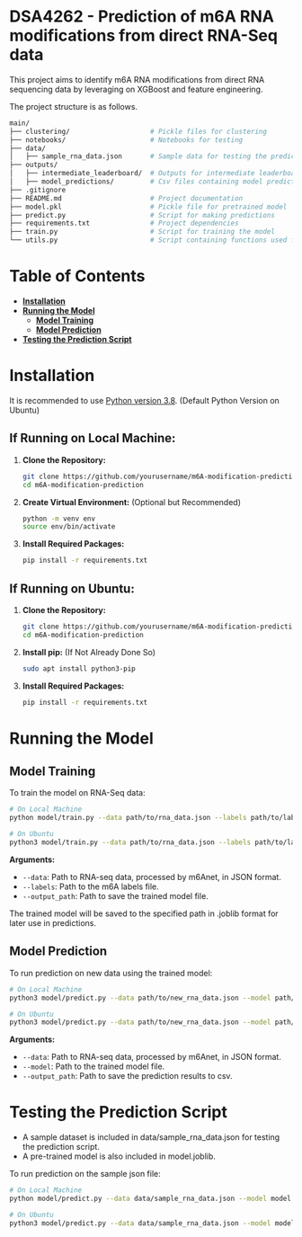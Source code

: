 # DSA4262 - Prediction of m6A RNA modifications from direct RNA-Seq data

This project aims to identify m6A RNA modifications from direct RNA sequencing data by leveraging on XGBoost and feature engineering.

The project structure is as follows.

```bash
main/
├── clustering/                    # Pickle files for clustering
├── notebooks/                     # Notebooks for testing
├── data/
│   ├── sample_rna_data.json       # Sample data for testing the prediction script
├── outputs/
│   ├── intermediate_leaderboard/  # Outputs for intermediate leaderboard
│   ├── model_predictions/         # Csv files containing model prediction outputs
├── .gitignore
├── README.md                      # Project documentation
├── model.pkl                      # Pickle file for pretrained model
├── predict.py                     # Script for making predictions
├── requirements.txt               # Project dependencies
├── train.py                       # Script for training the model
└── utils.py                       # Script containing functions used for training and prediction
```


# Table of Contents
- **[Installation](#installation)**<br>
- **[Running the Model](#running-the-model)**<br>
  - **[Model Training](#model-training)**<br>
  - **[Model Prediction](#model-prediction)**<br>
- **[Testing the Prediction Script](#testing-the-prediction-script)**<br>

# Installation
It is recommended to use [Python version 3.8](https://www.python.org). (Default Python Version on Ubuntu)

## If Running on Local Machine:

1. **Clone the Repository:**
   ```bash
   git clone https://github.com/yourusername/m6A-modification-prediction.git
   cd m6A-modification-prediction
   ```

2. **Create Virtual Environment:** (Optional but Recommended)
   ```bash
   python -m venv env
   source env/bin/activate
   ```
   
3. **Install Required Packages:**
   ```bash
   pip install -r requirements.txt
   ```

## If Running on Ubuntu:

1. **Clone the Repository:**
   ```bash
   git clone https://github.com/yourusername/m6A-modification-prediction.git
   cd m6A-modification-prediction
   ```
   
2. **Install pip:** (If Not Already Done So)
   ```bash
   sudo apt install python3-pip
   ```

3. **Install Required Packages:**
   ```bash
   pip install -r requirements.txt
   ```

# Running the Model

## Model Training

To train the model on RNA-Seq data:
```bash
# On Local Machine
python model/train.py --data path/to/rna_data.json --labels path/to/labels_data.info --output_path path/to/save_model.joblib

# On Ubuntu
python3 model/train.py --data path/to/rna_data.json --labels path/to/labels_data.info --output_path path/to/save_model.joblib
```
**Arguments:**
* ``--data``: Path to RNA-seq data, processed by m6Anet, in JSON format.
* ``--labels``: Path to the m6A labels file.
* ``--output_path``: Path to save the trained model file.

The trained model will be saved to the specified path in .joblib format for later use in predictions.

## Model Prediction

To run prediction on new data using the trained model:
```bash
# On Local Machine
python3 model/predict.py --data path/to/new_rna_data.json --model path/to/save_model.joblib --output_path path/to/predictions.csv

# On Ubuntu
python3 model/predict.py --data path/to/new_rna_data.json --model path/to/save_model.joblib --output_path path/to/predictions.csv
```
**Arguments:**
* ``--data``: Path to RNA-seq data, processed by m6Anet, in JSON format.
* ``--model``: Path to the trained model file.
* ``--output_path``: Path to save the prediction results to csv.

# Testing the Prediction Script

- A sample dataset is included in data/sample_rna_data.json for testing the prediction script.
- A pre-trained model is also included in model.joblib.

To run prediction on the sample json file:
```bash
# On Local Machine
python model/predict.py --data data/sample_rna_data.json --model model.joblib --output_path outputs/model_predictions/sample_predictions.json

# On Ubuntu
python3 model/predict.py --data data/sample_rna_data.json --model model.joblib --output_path outputs/model_predictions/sample_predictions.json
```

